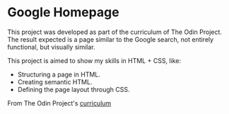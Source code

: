# Google Homepage

This project was developed as part of the curriculum of The Odin Project. The result expected is a page similar to the Google search, not entirely functional, but visually similar.

This project is aimed to show my skills in HTML + CSS, like:
* Structuring a page in HTML.
* Creating semantic HTML.
* Defining the page layout through CSS.


From The Odin Project's [curriculum](http://www.theodinproject.com/courses/web-development-101/lessons/html-css)